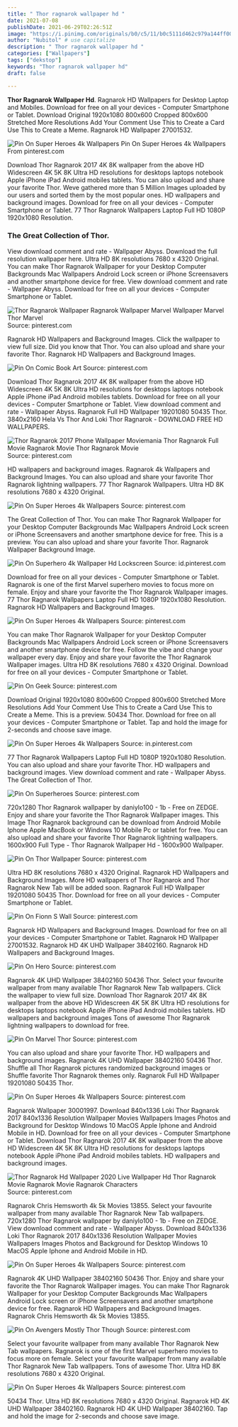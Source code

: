 ```yaml
---
title: " Thor ragnarok wallpaper hd "
date: 2021-07-08
publishDate: 2021-06-29T02:26:51Z
image: "https://i.pinimg.com/originals/b0/c5/11/b0c5111d462c979a144ff0011ebcef99.jpg"
author: "Nubitol" # use capitalize
description: " Thor ragnarok wallpaper hd "
categories: ["Wallpapers"]
tags: ["dekstop"]
keywords: "Thor ragnarok wallpaper hd"
draft: false

---
```



**Thor Ragnarok Wallpaper Hd**. Ragnarok HD Wallpapers for Desktop Laptop and Mobiles. Download for free on all your devices - Computer Smartphone or Tablet. Download Original 1920x1080 800x600 Cropped 800x600 Stretched More Resolutions Add Your Comment Use This to Create a Card Use This to Create a Meme. Ragnarok HD Wallpaper 27001532.

![Pin On Super Heroes 4k Wallpapers](https://i.pinimg.com/originals/d2/35/cf/d235cf8379a6ec2c6afd26218dfb72ff.jpg "Pin On Super Heroes 4k Wallpapers")
Pin On Super Heroes 4k Wallpapers From pinterest.com


Download Thor Ragnarok 2017 4K 8K wallpaper from the above HD Widescreen 4K 5K 8K Ultra HD resolutions for desktops laptops notebook Apple iPhone iPad Android mobiles tablets. You can also upload and share your favorite Thor. Weve gathered more than 5 Million Images uploaded by our users and sorted them by the most popular ones. HD wallpapers and background images. Download for free on all your devices - Computer Smartphone or Tablet. 77 Thor Ragnarok Wallpapers Laptop Full HD 1080P 1920x1080 Resolution.

### The Great Collection of Thor.

View download comment and rate - Wallpaper Abyss. Download the full resolution wallpaper here. Ultra HD 8K resolutions 7680 x 4320 Original. You can make Thor Ragnarok Wallpaper for your Desktop Computer Backgrounds Mac Wallpapers Android Lock screen or iPhone Screensavers and another smartphone device for free. View download comment and rate - Wallpaper Abyss. Download for free on all your devices - Computer Smartphone or Tablet.


![Thor Ragnarok Wallpaper Ragnarok Wallpaper Marvel Wallpaper Marvel Thor Marvel](https://i.pinimg.com/originals/46/65/36/4665366aabbdea166d1f5e3410fc8ab3.jpg "Thor Ragnarok Wallpaper Ragnarok Wallpaper Marvel Wallpaper Marvel Thor Marvel")
Source: pinterest.com

Ragnarok HD Wallpapers and Background Images. Click the wallpaper to view full size. Did you know that Thor. You can also upload and share your favorite Thor. Ragnarok HD Wallpapers and Background Images.

![Pin On Comic Book Art](https://i.pinimg.com/736x/4b/3b/8b/4b3b8b9950e28ae23521973381e49662.jpg "Pin On Comic Book Art")
Source: pinterest.com

Download Thor Ragnarok 2017 4K 8K wallpaper from the above HD Widescreen 4K 5K 8K Ultra HD resolutions for desktops laptops notebook Apple iPhone iPad Android mobiles tablets. Download for free on all your devices - Computer Smartphone or Tablet. View download comment and rate - Wallpaper Abyss. Ragnarok Full HD Wallpaper 19201080 50435 Thor. 3840x2160 Hela Vs Thor And Loki Thor Ragnarok - DOWNLOAD FREE HD WALLPAPERS.

![Thor Ragnarok 2017 Phone Wallpaper Moviemania Thor Ragnarok Full Movie Ragnarok Movie Thor Ragnarok Movie](https://i.pinimg.com/originals/69/41/37/69413728a4de19603733ab2cc9b3396d.jpg "Thor Ragnarok 2017 Phone Wallpaper Moviemania Thor Ragnarok Full Movie Ragnarok Movie Thor Ragnarok Movie")
Source: pinterest.com

HD wallpapers and background images. Ragnarok 4k Wallpapers and Background Images. You can also upload and share your favorite Thor Ragnarok lightning wallpapers. 77 Thor Ragnarok Wallpapers. Ultra HD 8K resolutions 7680 x 4320 Original.

![Pin On Super Heroes 4k Wallpapers](https://i.pinimg.com/originals/d2/35/cf/d235cf8379a6ec2c6afd26218dfb72ff.jpg "Pin On Super Heroes 4k Wallpapers")
Source: pinterest.com

The Great Collection of Thor. You can make Thor Ragnarok Wallpaper for your Desktop Computer Backgrounds Mac Wallpapers Android Lock screen or iPhone Screensavers and another smartphone device for free. This is a preview. You can also upload and share your favorite Thor. Ragnarok Wallpaper Background Image.

![Pin On Superhero 4k Wallpaper Hd Lockscreen](https://i.pinimg.com/originals/f1/75/35/f175351e033152cd99de4da93d780066.jpg "Pin On Superhero 4k Wallpaper Hd Lockscreen")
Source: id.pinterest.com

Download for free on all your devices - Computer Smartphone or Tablet. Ragnarok is one of the first Marvel superhero movies to focus more on female. Enjoy and share your favorite the Thor Ragnarok Wallpaper images. 77 Thor Ragnarok Wallpapers Laptop Full HD 1080P 1920x1080 Resolution. Ragnarok HD Wallpapers and Background Images.

![Pin On Super Heroes 4k Wallpapers](https://i.pinimg.com/originals/f9/7f/90/f97f907de92920c320fee9314ca457f7.jpg "Pin On Super Heroes 4k Wallpapers")
Source: pinterest.com

You can make Thor Ragnarok Wallpaper for your Desktop Computer Backgrounds Mac Wallpapers Android Lock screen or iPhone Screensavers and another smartphone device for free. Follow the vibe and change your wallpaper every day. Enjoy and share your favorite the Thor Ragnarok Wallpaper images. Ultra HD 8K resolutions 7680 x 4320 Original. Download for free on all your devices - Computer Smartphone or Tablet.

![Pin On Geek](https://i.pinimg.com/originals/b8/a9/55/b8a955c3f7fe85d9753a1319faacf977.jpg "Pin On Geek")
Source: pinterest.com

Download Original 1920x1080 800x600 Cropped 800x600 Stretched More Resolutions Add Your Comment Use This to Create a Card Use This to Create a Meme. This is a preview. 50434 Thor. Download for free on all your devices - Computer Smartphone or Tablet. Tap and hold the image for 2-seconds and choose save image.

![Pin On Super Heroes 4k Wallpapers](https://i.pinimg.com/originals/6e/fc/0a/6efc0a35dc149671a303ddb2ce333d16.jpg "Pin On Super Heroes 4k Wallpapers")
Source: in.pinterest.com

77 Thor Ragnarok Wallpapers Laptop Full HD 1080P 1920x1080 Resolution. You can also upload and share your favorite Thor. HD wallpapers and background images. View download comment and rate - Wallpaper Abyss. The Great Collection of Thor.

![Pin On Superheroes](https://i.pinimg.com/originals/33/b8/82/33b8826770e75bdfcd1e73bc68dad175.jpg "Pin On Superheroes")
Source: pinterest.com

720x1280 Thor Ragnarok wallpaper by daniylo100 - 1b - Free on ZEDGE. Enjoy and share your favorite the Thor Ragnarok Wallpaper images. This Image Thor Ragnarok background can be download from Android Mobile Iphone Apple MacBook or Windows 10 Mobile Pc or tablet for free. You can also upload and share your favorite Thor Ragnarok lightning wallpapers. 1600x900 Full Type - Thor Ragnarok Wallpaper Hd - 1600x900 Wallpaper.

![Pin On Thor Wallpaper](https://i.pinimg.com/originals/91/cf/d9/91cfd93e74c4cb12288a5d4c27a8ac7e.jpg "Pin On Thor Wallpaper")
Source: pinterest.com

Ultra HD 8K resolutions 7680 x 4320 Original. Ragnarok HD Wallpapers and Background Images. More HD wallpapers of Thor Ragnarok and Thor Ragnarok New Tab will be added soon. Ragnarok Full HD Wallpaper 19201080 50435 Thor. Download for free on all your devices - Computer Smartphone or Tablet.

![Pin On Fionn S Wall](https://i.pinimg.com/originals/5f/7e/3d/5f7e3d301f52f909c532ffa2528f984b.jpg "Pin On Fionn S Wall")
Source: pinterest.com

Ragnarok HD Wallpapers and Background Images. Download for free on all your devices - Computer Smartphone or Tablet. Ragnarok HD Wallpaper 27001532. Ragnarok HD 4K UHD Wallpaper 38402160. Ragnarok HD Wallpapers and Background Images.

![Pin On Hero](https://i.pinimg.com/originals/41/ea/ed/41eaed677ddd3e753f74955d79e85cbe.jpg "Pin On Hero")
Source: pinterest.com

Ragnarok 4K UHD Wallpaper 38402160 50436 Thor. Select your favourite wallpaper from many available Thor Ragnarok New Tab wallpapers. Click the wallpaper to view full size. Download Thor Ragnarok 2017 4K 8K wallpaper from the above HD Widescreen 4K 5K 8K Ultra HD resolutions for desktops laptops notebook Apple iPhone iPad Android mobiles tablets. HD wallpapers and background images Tons of awesome Thor Ragnarok lightning wallpapers to download for free.

![Pin On Marvel Thor](https://i.pinimg.com/originals/bf/a1/93/bfa193a83e74cb483f8566503955a063.jpg "Pin On Marvel Thor")
Source: pinterest.com

You can also upload and share your favorite Thor. HD wallpapers and background images. Ragnarok 4K UHD Wallpaper 38402160 50436 Thor. Shuffle all Thor Ragnarok pictures randomized background images or Shuffle favorite Thor Ragnarok themes only. Ragnarok Full HD Wallpaper 19201080 50435 Thor.

![Pin On Super Heroes 4k Wallpapers](https://i.pinimg.com/originals/7f/dd/1b/7fdd1b5fbaac0ba2796c2ccd356ab8c3.jpg "Pin On Super Heroes 4k Wallpapers")
Source: pinterest.com

Ragnarok Wallpaper 30001997. Download 840x1336 Loki Thor Ragnarok 2017 840x1336 Resolution Wallpaper Movies Wallpapers Images Photos and Background for Desktop Windows 10 MacOS Apple Iphone and Android Mobile in HD. Download for free on all your devices - Computer Smartphone or Tablet. Download Thor Ragnarok 2017 4K 8K wallpaper from the above HD Widescreen 4K 5K 8K Ultra HD resolutions for desktops laptops notebook Apple iPhone iPad Android mobiles tablets. HD wallpapers and background images.

![Thor Ragnarok Hd Wallpaper 2020 Live Wallpaper Hd Thor Ragnarok Movie Ragnarok Movie Ragnarok Characters](https://i.pinimg.com/originals/c7/35/7e/c7357e48be4bf48458595c35b67c099c.jpg "Thor Ragnarok Hd Wallpaper 2020 Live Wallpaper Hd Thor Ragnarok Movie Ragnarok Movie Ragnarok Characters")
Source: pinterest.com

Ragnarok Chris Hemsworth 4k 5k Movies 13855. Select your favourite wallpaper from many available Thor Ragnarok New Tab wallpapers. 720x1280 Thor Ragnarok wallpaper by daniylo100 - 1b - Free on ZEDGE. View download comment and rate - Wallpaper Abyss. Download 840x1336 Loki Thor Ragnarok 2017 840x1336 Resolution Wallpaper Movies Wallpapers Images Photos and Background for Desktop Windows 10 MacOS Apple Iphone and Android Mobile in HD.

![Pin On Super Heroes 4k Wallpapers](https://i.pinimg.com/originals/06/68/ac/0668accd4bc3a7f25b4dac2fdedfafb0.jpg "Pin On Super Heroes 4k Wallpapers")
Source: pinterest.com

Ragnarok 4K UHD Wallpaper 38402160 50436 Thor. Enjoy and share your favorite the Thor Ragnarok Wallpaper images. You can make Thor Ragnarok Wallpaper for your Desktop Computer Backgrounds Mac Wallpapers Android Lock screen or iPhone Screensavers and another smartphone device for free. Ragnarok HD Wallpapers and Background Images. Ragnarok Chris Hemsworth 4k 5k Movies 13855.

![Pin On Avengers Mostly Thor Though](https://i.pinimg.com/originals/d7/11/ef/d711ef84dcb2e993243d7bbffe73711e.png "Pin On Avengers Mostly Thor Though")
Source: pinterest.com

Select your favourite wallpaper from many available Thor Ragnarok New Tab wallpapers. Ragnarok is one of the first Marvel superhero movies to focus more on female. Select your favourite wallpaper from many available Thor Ragnarok New Tab wallpapers. Tons of awesome Thor. Ultra HD 8K resolutions 7680 x 4320 Original.

![Pin On Super Heroes 4k Wallpapers](https://i.pinimg.com/originals/b0/c5/11/b0c5111d462c979a144ff0011ebcef99.jpg "Pin On Super Heroes 4k Wallpapers")
Source: pinterest.com

50434 Thor. Ultra HD 8K resolutions 7680 x 4320 Original. Ragnarok HD 4K UHD Wallpaper 38402160. Ragnarok HD 4K UHD Wallpaper 38402160. Tap and hold the image for 2-seconds and choose save image.

